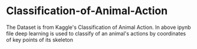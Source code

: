 # Classification-of-Animal-Action

The Dataset is from Kaggle's Classification of Animal Action. 
In above ipynb file deep learning is used to classify of an animal's actions by coordinates of key points of its skeleton
